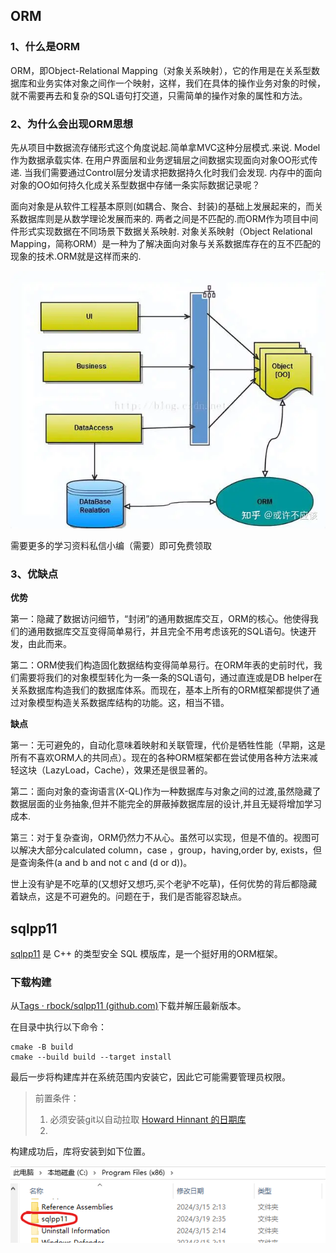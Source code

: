 ## ORM

### 1、什么是ORM

ORM，即Object-Relational Mapping（对象关系映射），它的作用是在关系型数据库和业务实体对象之间作一个映射，这样，我们在具体的操作业务对象的时候，就不需要再去和复杂的SQL语句打交道，只需简单的操作对象的属性和方法。

### 2、为什么会出现ORM思想

先从项目中数据流存储形式这个角度说起.简单拿MVC这种分层模式.来说. Model作为数据承载实体. 在用户界面层和业务逻辑层之间数据实现面向对象OO形式传递. 当我们需要通过Control层分发请求把数据持久化时我们会发现. 内存中的面向对象的OO如何持久化成关系型数据中存储一条实际数据记录呢？

面向对象是从软件工程基本原则(如耦合、聚合、封装)的基础上发展起来的，而关系数据库则是从数学理论发展而来的. 两者之间是不匹配的.而ORM作为项目中间件形式实现数据在不同场景下数据关系映射. 对象关系映射（Object Relational Mapping，简称ORM）是一种为了解决面向对象与关系数据库存在的互不匹配的现象的技术.ORM就是这样而来的.



![img](./assets/v2-db533afb92b9d701330d71c16cef462c_720w.webp)



需要更多的学习资料私信小编（需要）即可免费领取

### 3、优缺点

**优势**

第一：隐藏了数据访问细节，“封闭”的通用数据库交互，ORM的核心。他使得我们的通用数据库交互变得简单易行，并且完全不用考虑该死的SQL语句。快速开发，由此而来。

第二：ORM使我们构造固化数据结构变得简单易行。在ORM年表的史前时代，我们需要将我们的对象模型转化为一条一条的SQL语句，通过直连或是DB helper在关系数据库构造我们的数据库体系。而现在，基本上所有的ORM框架都提供了通过对象模型构造关系数据库结构的功能。这，相当不错。

**缺点**

第一：无可避免的，自动化意味着映射和关联管理，代价是牺牲性能（早期，这是所有不喜欢ORM人的共同点）。现在的各种ORM框架都在尝试使用各种方法来减轻这块（LazyLoad，Cache），效果还是很显著的。

第二：面向对象的查询语言(X-QL)作为一种数据库与对象之间的过渡,虽然隐藏了数据层面的业务抽象,但并不能完全的屏蔽掉数据库层的设计,并且无疑将增加学习成本.

第三：对于复杂查询，ORM仍然力不从心。虽然可以实现，但是不值的。视图可以解决大部分calculated column，case ，group，having,order by, exists，但是查询条件(a and b and not c and (d or d))。

世上没有驴是不吃草的(又想好又想巧,买个老驴不吃草)，任何优势的背后都隐藏着缺点，这是不可避免的。问题在于，我们是否能容忍缺点。

## sqlpp11

[sqlpp11](https://github.com/rbock/sqlpp11) 是 C++ 的类型安全 SQL 模版库，是一个挺好用的ORM框架。

### 下载构建

从[Tags · rbock/sqlpp11 (github.com)](https://github.com/rbock/sqlpp11/tags)下载并解压最新版本。

在目录中执行以下命令：

```shell
cmake -B build
cmake --build build --target install
```

最后一步将构建库并在系统范围内安装它，因此它可能需要管理员权限。

> 前置条件：
>
> 1. 必须安装git以自动拉取 [Howard Hinnant 的日期库](https://github.com/HowardHinnant/date)
> 2. 

构建成功后，库将安装到如下位置。

![image-20240319032736065](./assets/image-20240319032736065-1710790133310-1.png)

 